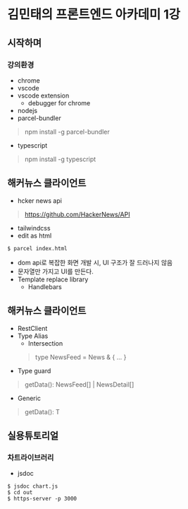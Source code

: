 # 김민태의 프론트엔드 아카데미 1강

## 시작하며

### 강의환경
- chrome
- vscode
- vscode extension
  - debugger for chrome
- nodejs
- parcel-bundler
> npm install -g parcel-bundler
- typescript
> npm install -g typescript

## 해커뉴스 클라이언트
- hcker news api
> https://github.com/HackerNews/API
- tailwindcss
- edit as html

```shell
$ parcel index.html
```

- dom api로 복잡한 화면 개발 시, UI 구조가 잘 드러나지 않음
- 문자열만 가지고 UI를 만든다.
- Template replace library
  - Handlebars

## 해커뉴스 클라이언트
- RestClient
- Type Alias
  - Intersection
  > type NewsFeed = News & { ... }
- Type guard
> getData(): NewsFeed[] | NewsDetail[]
- Generic
> getData<T>(): T

## 실용튜토리얼

### 차트라이브러리

- jsdoc

```shell
$ jsdoc chart.js
$ cd out
$ https-server -p 3000
```